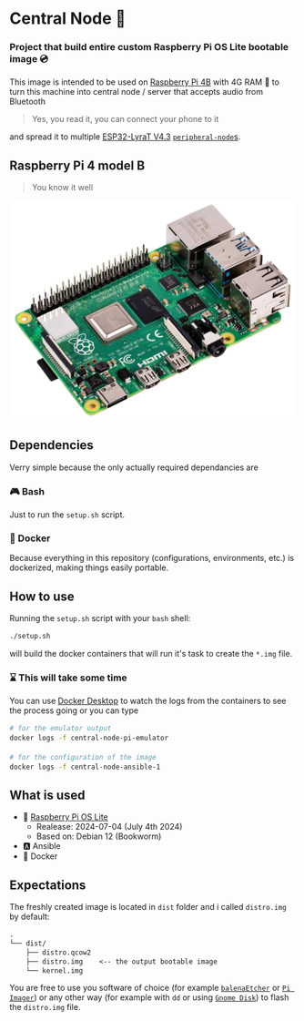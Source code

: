 # Central Node 📡

### Project that build entire custom Raspberry Pi OS Lite bootable image 💿

This image is intended to be used on [Raspberry Pi 4B](https://www.raspberrypi.com/products/raspberry-pi-4-model-b/specifications/) with 4G RAM 🍓 to turn this machine into central node / server that accepts audio from Bluetooth

> Yes, you read it, you can connect your phone to it

and spread it to multiple [ESP32-LyraT V4.3](https://docs.espressif.com/projects/esp-adf/en/latest/design-guide/dev-boards/get-started-esp32-lyrat.html) [`peripheral-node`s](https://github.com/Heaven-Waves/peripheral-node).

## Raspberry Pi 4 model B

> You know it well

<p align="center">
<img
     alt="Raspberry Pi 4 model B"
     src="https://raw.githubusercontent.com/Heaven-Waves/assets/main/img/RaspberryPi-4-model-B.png"
     width="500"
     >
</p>

## Dependencies

Verry simple because the only actually required dependancies are

### 🎮 Bash

Just to run the `setup.sh` script.

### 🐋 Docker

Because everything in this repository (configurations, environments, etc.) is dockerized, making things easily portable.

## How to use

Running the `setup.sh` script with your `bash` shell:

```bash
./setup.sh
```

will build the docker containers that will run it's task to create the `*.img` file.

### ⌛ This will take some time
You can use [Docker Desktop](https://www.docker.com/products/docker-desktop/) to watch the logs from the containers to see the process going
or you can type
```bash
# for the emulator output
docker logs -f central-node-pi-emulator

# for the configuration of the image
docker logs -f central-node-ansible-1 
```

## What is used

- 🍓 [Raspberry Pi OS Lite](https://downloads.raspberrypi.com/raspios_lite_arm64/images/raspios_lite_arm64-2024-07-04/)
  - Realease: 2024-07-04 (July 4th 2024)
  - Based on: Debian 12 (Bookworm)
- 🅰 Ansible
- 🐋 Docker

## Expectations

The freshly created image is located in `dist` folder and i called `distro.img` by default:

```
.
└── dist/
    ├── distro.qcow2
    ├── distro.img    <-- the output bootable image
    └── kernel.img
```

You are free to use you software of choice (for example [`balenaEtcher`](https://etcher.balena.io/) or [`Pi Imager`](https://www.raspberrypi.com/software/)) or any other way (for example with `dd` or using [`Gnome Disk`](https://apps.gnome.org/DiskUtility/)) to flash the `distro.img` file.
